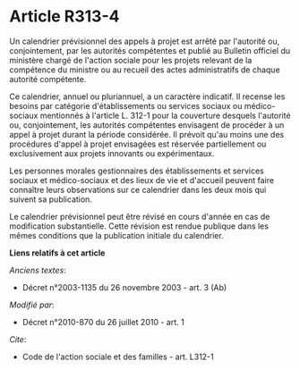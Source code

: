 # Article R313-4

Un calendrier prévisionnel des appels à projet est arrêté par l'autorité ou, conjointement, par les autorités compétentes et
publié au Bulletin officiel du ministère chargé de l'action sociale pour les projets relevant de la compétence du ministre ou
au recueil des actes administratifs de chaque autorité compétente. 

Ce calendrier, annuel ou pluriannuel, a un caractère indicatif. Il recense les besoins par catégorie d'établissements ou
services sociaux ou médico-sociaux mentionnés à l'article L. 312-1 pour la couverture desquels l'autorité ou, conjointement,
les autorités compétentes envisagent de procéder à un appel à projet durant la période considérée. Il prévoit qu'au moins une
des procédures d'appel à projet envisagées est réservée partiellement ou exclusivement aux projets innovants ou
expérimentaux. 

Les personnes morales gestionnaires des établissements et services sociaux et médico-sociaux et des lieux de vie et d'accueil
peuvent faire connaître leurs observations sur ce calendrier dans les deux mois qui suivent sa publication. 

Le calendrier prévisionnel peut être révisé en cours d'année en cas de modification substantielle. Cette révision est rendue
publique dans les mêmes conditions que la publication initiale du calendrier.

**Liens relatifs à cet article**

_Anciens textes_:

  - Décret n°2003-1135 du 26 novembre 2003 - art. 3 (Ab)

_Modifié par_:

  - Décret n°2010-870 du 26 juillet 2010 - art. 1

_Cite_:

  - Code de l'action sociale et des familles - art. L312-1

